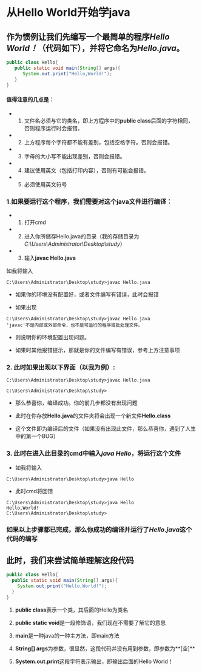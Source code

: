 # 从Hello World开始学java

## 作为惯例让我们先编写一个最简单的程序*Hello World！*（代码如下），并将它命名为*Hello.java*。

```java
public class Hello{
   public static void main(String[] args){
      System.out.print("Hello,World!");
   }
}
```

#### 值得注意的几点是：

  - 1. 文件名必须与它的类名，即上方程序中的**public class**后面的字符相同，否则程序运行时会报错。

  - 2. 上方程序每个字符都不能有差别，包括空格字符。否则会报错。

  - 3. 字母的大小写不能出现差别，否则会报错。

  - 4. 建议使用英文（包括打印内容），否则有可能会报错。

  - 5. 必须使用英文符号

### 1.如果要运行这个程序，我们需要对这个java文件进行编译：

  - 1. 打开cmd

  - 2. 进入你所储存Hello.java的目录（我的存储目录为*C:\Users\Administrator\Desktop\study*）

  - 3. 输入**javac Hello.java**

如我将输入

```Dos
C:\Users\Administrator\Desktop\study>javac Hello.java
```

   - 如果你的环境没有配置好，或者文件编写有错误，此时会报错

- 如果出现
```Dos
C:\Users\Administrator\Desktop\study>javac Hello.java
'javac'不是内部或外部命令，也不是可运行的程序或批处理文件。
```
   - 则说明你的环境配置出现问题。

- 如果时其他报错提示，那就是你的文件编写有错误，参考上方注意事项

### 2. 此时如果出现以下界面（以我为例）:

  ```Dos
C:\Users\Administrator\Desktop\study>javac Hello.java

C:\Users\Administrator\Desktop\study>
  ```
- 那么恭喜你，编译成功。你的前几步都没有出现问题

- 此时在你存放**Hello.java**的文件夹将会出现一个新文件**Hello.class**

- 这个文件即为编译后的文件（如果没有出现此文件，那么恭喜你，遇到了人生中的第一个BUG）

### 3. 此时在进入此目录的cmd中输入*java Hello*，将运行这个文件

  - 如我将输入
```Dos
C:\Users\Administrator\Desktop\study>java Hello
```

  - 此时cmd将回馈
```Dos
C:\Users\Administrator\Desktop\study>java Hello
Hello,World!
C:\Users\Administrator\Desktop\study>
```
### 如果以上步骤都已完成，那么你成功的编译并运行了*Hello.java*这个代码的编写

## 此时，我们来尝试简单理解这段代码

```java
public class Hello{
  public static void main(String[] args){
    System.out.print("Hello,World!");
  }
}
```

1. **public class**表示一个类，其后面的Hello为类名

2. **public static void**是一段修饰语，我们现在不需要了解它的意思

3. **main**是一种java的一种主方法，即main方法

4. **String[] args**为参数，很显然，这段代码并没有用到参数，即参数为**[空]**

5. **System.out.print**这段字符表示输出，即输出后面的Hello World！